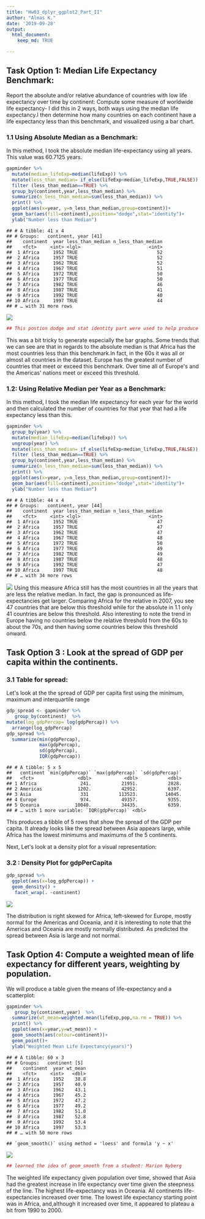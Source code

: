 ```yaml
---
title: "Hw03_dplyr_ggplot2_Part_II"
author: "Almas K."
date: '2019-09-28'
output:
  html_document:
    keep_md: TRUE

---
```



## Task Option 1: Median Life Expectancy Benchmark: 

 Report the absolute and/or relative abundance of countries with low life expectancy over time by continent: Compute some measure of worldwide life expectancy- I did this in 2 ways, both ways using the median life expectancy.I then determine how many countries on each continent have a life expectancy less than this benchmark, and visualized using a bar chart. 

### 1.1 Using Absolute Median as a Benchmark:

In this method, I took the absolute median life-expectancy using all years. This value was 60.7125 years.


```r
gapminder %>%
  mutate(median_lifeExp=median(lifeExp)) %>%
  mutate(less_than_median= if_else(lifeExp<median_lifeExp,TRUE,FALSE)) %>% 
  filter (less_than_median==TRUE) %>%
  group_by(continent,year,less_than_median) %>%
  summarize(n_less_than_median=sum(less_than_median)) %>%
  print() %>%
  ggplot(aes(x=year, y=n_less_than_median,group=continent))+
  geom_bar(aes(fill=continent),position="dodge",stat="identity")+
  ylab("Number less than Median")
```

```
## # A tibble: 41 x 4
## # Groups:   continent, year [41]
##    continent  year less_than_median n_less_than_median
##    <fct>     <int> <lgl>                         <int>
##  1 Africa     1952 TRUE                             52
##  2 Africa     1957 TRUE                             52
##  3 Africa     1962 TRUE                             52
##  4 Africa     1967 TRUE                             51
##  5 Africa     1972 TRUE                             50
##  6 Africa     1977 TRUE                             50
##  7 Africa     1982 TRUE                             46
##  8 Africa     1987 TRUE                             41
##  9 Africa     1992 TRUE                             40
## 10 Africa     1997 TRUE                             44
## # … with 31 more rows
```

![](Hw03_dplyr_ggplot2_Part_II_files/figure-html/unnamed-chunk-1-1.png)<!-- -->

```r
## This postion dodge and stat identity part were used to help produce grouped bar charts next to each other and make it visually more appealing, learned this from: https://www.r-graph-gallery.com/48-grouped-barplot-with-ggplot2.html
```

This was a bit tricky to generate especially the bar graphs. Some trends that we can see are that in regards to the absolute median is that Africa has the most countries less than this benchmark.In fact, in the 60s it was all or almost all countries in the dataset. Europe has the greatest number of countries that meet or exceed this benchmark. Over time all of Europe's and the Americas' nations meet or exceed this threshold. 

### 1.2: Using Relative Median per Year as a Benchmark: 

In this method, I took the median life expectancy for each year for the world  and then calculated the number of countries for that year that had a life expectancy less than this. 


```r
gapminder %>%
  group_by(year) %>%
  mutate(median_lifeExp=median(lifeExp)) %>%
  ungroup(year) %>%
  mutate(less_than_median= if_else(lifeExp<median_lifeExp,TRUE,FALSE)) %>%
  filter (less_than_median==TRUE) %>%
  group_by(continent,year,less_than_median) %>%
  summarize(n_less_than_median=sum(less_than_median)) %>%
  print() %>%
  ggplot(aes(x=year, y=n_less_than_median,group=continent))+
  geom_bar(aes(fill=continent),position="dodge",stat="identity")+
  ylab("Number less than Median")
```

```
## # A tibble: 44 x 4
## # Groups:   continent, year [44]
##    continent  year less_than_median n_less_than_median
##    <fct>     <int> <lgl>                         <int>
##  1 Africa     1952 TRUE                             47
##  2 Africa     1957 TRUE                             47
##  3 Africa     1962 TRUE                             47
##  4 Africa     1967 TRUE                             48
##  5 Africa     1972 TRUE                             50
##  6 Africa     1977 TRUE                             49
##  7 Africa     1982 TRUE                             49
##  8 Africa     1987 TRUE                             48
##  9 Africa     1992 TRUE                             47
## 10 Africa     1997 TRUE                             48
## # … with 34 more rows
```

![](Hw03_dplyr_ggplot2_Part_II_files/figure-html/unnamed-chunk-2-1.png)<!-- -->
Using this measure Africa still has the most countries in all the years that are less the relative median. In fact, the gap is pronounced as life-expectancies get larger. Comparing Africa for the relative in 2007, you see 47 countries that are below this threshold while for the absolute in 1.1 only 41 countries are below this threshold. Also interesting to note the trend in Europe having no countries below the relative threshold from the 60s to about the 70s, and then having some countries below this threshold onward. 

## Task Option 3 : Look at the spread of GDP per capita within the continents.

### 3.1 Table for spread:
Let's look at the the spread of GDP per capita first using the minimum, maximum and interquartile range

```r
gdp_spread <- gapminder %>%
   group_by(continent)  %>%
mutate(log_gdpPercap= log(gdpPercap)) %>%
  arrange(log_gdpPercap)
gdp_spread %>%
  summarize(min(gdpPercap),
            max(gdpPercap),
            sd(gdpPercap),
            IQR(gdpPercap))
```

```
## # A tibble: 5 x 5
##   continent `min(gdpPercap)` `max(gdpPercap)` `sd(gdpPercap)`
##   <fct>                <dbl>            <dbl>           <dbl>
## 1 Africa                241.           21951.           2828.
## 2 Americas             1202.           42952.           6397.
## 3 Asia                  331           113523.          14045.
## 4 Europe                974.           49357.           9355.
## 5 Oceania             10040.           34435.           6359.
## # … with 1 more variable: `IQR(gdpPercap)` <dbl>
```

This produces a tibble of 5 rows that show the spread of the GDP per capita. It already looks like the spread between Asia appears large, while Africa has the lowest minimums and maximums of the 5 continents. 

Next, Let's look at a density plot for a visual representation: 

### 3.2 : Density Plot for gdpPerCapita

```r
gdp_spread %>%
  ggplot(aes(x=log_gdpPercap)) +
  geom_density() +
   facet_wrap(. ~continent) 
```

![](Hw03_dplyr_ggplot2_Part_II_files/figure-html/unnamed-chunk-4-1.png)<!-- -->


The distribution is right skewed for Africa, left-skewed for Europe, mostly normal for the Americas and Oceania, and it is interesting to note that the Americas and Oceania are mostly normally distributed. As predicted the spread between Asia is large and not normal. 

## Task Option 4: Compute a weighted mean of life expectancy for different years, weighting by population. 

We will produce a table given the means of life-expectancy and a scatterplot:

```r
gapminder %>%
   group_by(continent,year)  %>%
  summarize(wt_mean=weighted.mean(lifeExp,pop,na.rm = TRUE)) %>%
  print() %>%
  ggplot(aes(x=year,y=wt_mean)) +
  geom_smooth(aes(colour=continent))+
  geom_point()+
  ylab("Weighted Mean Life Expectancy(years)")
```

```
## # A tibble: 60 x 3
## # Groups:   continent [5]
##    continent  year wt_mean
##    <fct>     <int>   <dbl>
##  1 Africa     1952    38.8
##  2 Africa     1957    40.9
##  3 Africa     1962    43.1
##  4 Africa     1967    45.2
##  5 Africa     1972    47.2
##  6 Africa     1977    49.2
##  7 Africa     1982    51.0
##  8 Africa     1987    52.8
##  9 Africa     1992    53.4
## 10 Africa     1997    53.3
## # … with 50 more rows
```

```
## `geom_smooth()` using method = 'loess' and formula 'y ~ x'
```

![](Hw03_dplyr_ggplot2_Part_II_files/figure-html/unnamed-chunk-5-1.png)<!-- -->

```r
## learned the idea of geom_smooth from a student: Marion Nyberg
```

The weighted life expectancy given population over time, showed that Asia had the greatest increase in life expectancy over time given the steepness of the line. The highest life-expectancy was in Oceania. All continents life-expectancies increased over time. The lowest life expectancy starting point was in Africa, and,although it increased over time, it appeared to plateau a bit from 1990 to 2000. 


